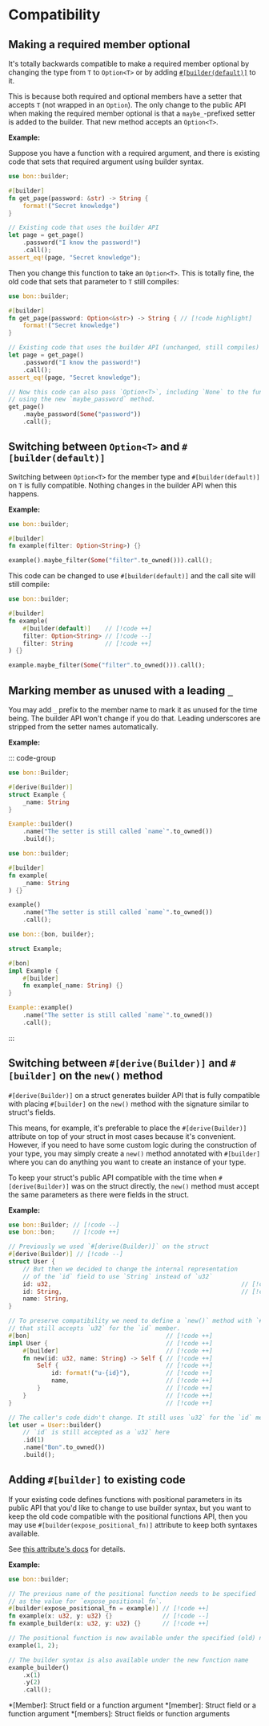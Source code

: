 # Compatibility

## Making a required member optional

It's totally backwards compatible to make a required member optional by changing the type from `T` to `Option<T>` or by adding [`#[builder(default)]`](../reference/builder.md#default) to it.

This is because both required and optional members have a setter that accepts `T` (not wrapped in an `Option`). The only change to the public API when making the required member optional is that a `maybe_`-prefixed setter is added to the builder. That new method accepts an `Option<T>`.

**Example:**

Suppose you have a function with a required argument, and there is existing code that sets that required argument using builder syntax.

```rust
use bon::builder;

#[builder]
fn get_page(password: &str) -> String {
    format!("Secret knowledge")
}

// Existing code that uses the builder API
let page = get_page()
    .password("I know the password!")
    .call();
assert_eq!(page, "Secret knowledge");
```

Then you change this function to take an `Option<T>`. This is totally fine, the old code that sets that parameter to `T` still compiles:

```rust
use bon::builder;

#[builder]
fn get_page(password: Option<&str>) -> String { // [!code highlight]
    format!("Secret knowledge")
}

// Existing code that uses the builder API (unchanged, still compiles)
let page = get_page()
    .password("I know the password!")
    .call();
assert_eq!(page, "Secret knowledge");

// Now this code can also pass `Option<T>`, including `None` to the function
// using the new `maybe_password` method.
get_page()
    .maybe_password(Some("password"))
    .call();
```

## Switching between `Option<T>` and `#[builder(default)]`

Switching between `Option<T>` for the member type and `#[builder(default)]` on `T` is fully compatible. Nothing changes in the builder API when this happens.

**Example:**

```rust
use bon::builder;

#[builder]
fn example(filter: Option<String>) {}

example().maybe_filter(Some("filter".to_owned())).call();
```

This code can be changed to use `#[builder(default)]` and the call site will still compile:

```rust ignore
use bon::builder;

#[builder]
fn example(
    #[builder(default)]    // [!code ++]
    filter: Option<String> // [!code --]
    filter: String         // [!code ++]
) {}

example.maybe_filter(Some("filter".to_owned())).call();
```

## Marking member as unused with a leading `_`

You may add `_` prefix to the member name to mark it as unused for the time being. The builder API won't change if you do that. Leading underscores are stripped from the setter names automatically.

**Example:**

::: code-group

```rust [Struct]
use bon::Builder;

#[derive(Builder)]
struct Example {
    _name: String
}

Example::builder()
    .name("The setter is still called `name`".to_owned())
    .build();
```

```rust [Free function]
use bon::builder;

#[builder]
fn example(
    _name: String
) {}

example()
    .name("The setter is still called `name`".to_owned())
    .call();
```

```rust [Associated method]
use bon::{bon, builder};

struct Example;

#[bon]
impl Example {
    #[builder]
    fn example(_name: String) {}
}

Example::example()
    .name("The setter is still called `name`".to_owned())
    .call();
```

:::

## Switching between `#[derive(Builder)]` and `#[builder]` on the `new()` method

`#[derive(Builder)]` on a struct generates builder API that is fully compatible with placing `#[builder]` on the `new()` method with the signature similar to struct's fields.

This means, for example, it's preferable to place the `#[derive(Builder)]` attribute on top of your struct in most cases because it's convenient. However, if you need to have some custom logic during the construction of your type, you may simply create a `new()` method annotated with `#[builder]` where you can do anything you want to create an instance of your type.

To keep your struct's public API compatible with the time when `#[derive(Builder)]` was on the struct directly, the `new()` method must accept the same parameters as there were fields in the struct.

**Example:**

```rust ignore
use bon::Builder; // [!code --]
use bon::bon;     // [!code ++]

// Previously we used `#[derive(Builder)]` on the struct
#[derive(Builder)] // [!code --]
struct User {
    // But then we decided to change the internal representation
    // of the `id` field to use `String` instead of `u32`
    id: u32,                                                     // [!code --]
    id: String,                                                  // [!code ++]
    name: String,
}

// To preserve compatibility we need to define a `new()` method with `#[builder]`
// that still accepts `u32` for the `id` member.
#[bon]                                      // [!code ++]
impl User {                                 // [!code ++]
    #[builder]                              // [!code ++]
    fn new(id: u32, name: String) -> Self { // [!code ++]
        Self {                              // [!code ++]
            id: format!("u-{id}"),          // [!code ++]
            name,                           // [!code ++]
        }                                   // [!code ++]
    }                                       // [!code ++]
}                                           // [!code ++]

// The caller's code didn't change. It still uses `u32` for the `id` member.
let user = User::builder()
    // `id` is still accepted as a `u32` here
    .id(1)
    .name("Bon".to_owned())
    .build();
```

## Adding `#[builder]` to existing code

If your existing code defines functions with positional parameters in its public API that you'd like to change to use builder syntax, but you want to keep the old code compatible with the positional functions API, then you may use `#[builder(expose_positional_fn)]` attribute to keep both syntaxes available.

See [this attribute's docs](../reference/builder#expose-positional-fn) for details.

**Example:**

```rust ignore
use bon::builder;

// The previous name of the positional function needs to be specified
// as the value for `expose_positional_fn`.
#[builder(expose_positional_fn = example)] // [!code ++]
fn example(x: u32, y: u32) {}              // [!code --]
fn example_builder(x: u32, y: u32) {}      // [!code ++]

// The positional function is now available under the specified (old) name
example(1, 2);

// The builder syntax is also available under the new function name
example_builder()
    .x(1)
    .y(2)
    .call();
```

*[Member]: Struct field or a function argument
*[member]: Struct field or a function argument
*[members]: Struct fields or function arguments
